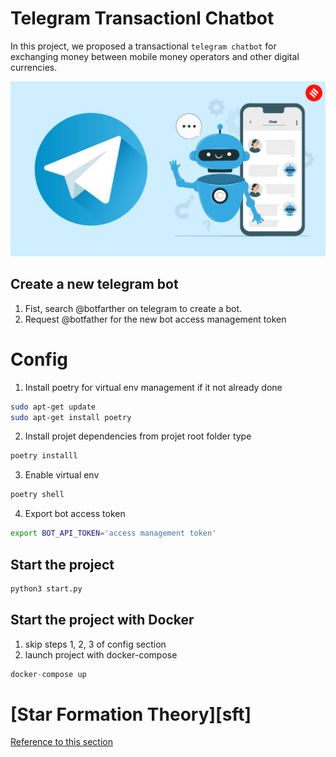 # Telegram Transactionl Chatbot

In this project, we proposed a  transactional `telegram chatbot` for exchanging money between mobile money operators and other digital currencies.

![cover](https://github.com/abdoulfataoh/telegram-transactional-chatbot/blob/master/docs/cover.jpg)

## Create a new telegram bot
1. Fist, search @botfarther on telegram to create a bot.
2. Request @botfather for the new bot access management token

# Config

1. Install poetry for virtual env management if it not already done
```bash
sudo apt-get update
sudo apt-get install poetry
```

2. Install projet dependencies
from projet root folder type
```bash
poetry installl
```

3. Enable virtual env
```bash
poetry shell
```

4. Export bot access token
```bash
export BOT_API_TOKEN='access management token'
```

##  Start the project
```bash
python3 start.py
```
## Start the project with Docker

1. skip steps 1, 2, 3 of config section
2. launch project with docker-compose
```python
docker-compose up
```

# [Star Formation Theory][sft]
[Reference to this section](#sft)
 
